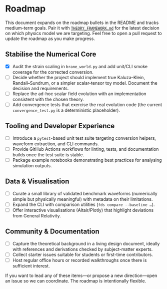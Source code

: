 # Roadmap

This document expands on the roadmap bullets in the README and tracks medium-term goals. Pair it with [`THEORY_FRAMEWORK.md`](THEORY_FRAMEWORK.md) for the latest decision on which physics model we are targeting. Feel free to open a pull request to update the roadmap as you make progress.

## Stabilise the Numerical Core

- [x] Audit the strain scaling in `brane_world.py` and add unit/CLI smoke coverage for the corrected conversion.
- [ ] Decide whether the project should implement true Kaluza–Klein, Randall–Sundrum, or a simpler scalar-tensor toy model. Document the decision and requirements.
- [ ] Replace the ad-hoc scalar field evolution with an implementation consistent with the chosen theory.
- [ ] Add convergence tests that exercise the real evolution code (the current `convergence_test.py` is a deterministic placeholder).

## Tooling and Developer Experience

- [ ] Introduce a `pytest`-based unit test suite targeting conversion helpers, waveform extraction, and CLI commands.
- [ ] Provide GitHub Actions workflows for linting, tests, and documentation builds once the test suite is stable.
- [ ] Package example notebooks demonstrating best practices for analysing simulation outputs.

## Data & Visualisation

- [ ] Curate a small library of validated benchmark waveforms (numerically simple but physically meaningful) with metadata on their limitations.
- [ ] Expand the CLI with comparison utilities (`fds compare --baseline …`).
- [ ] Offer interactive visualisations (Altair/Plotly) that highlight deviations from General Relativity.

## Community & Documentation

- [ ] Capture the theoretical background in a living design document, ideally with references and derivations checked by subject-matter experts.
- [ ] Collect starter issues suitable for students or first-time contributors.
- [ ] Host regular office hours or recorded walkthroughs once there is sufficient interest.

If you want to lead any of these items—or propose a new direction—open an issue so we can coordinate. The roadmap is intentionally flexible.
